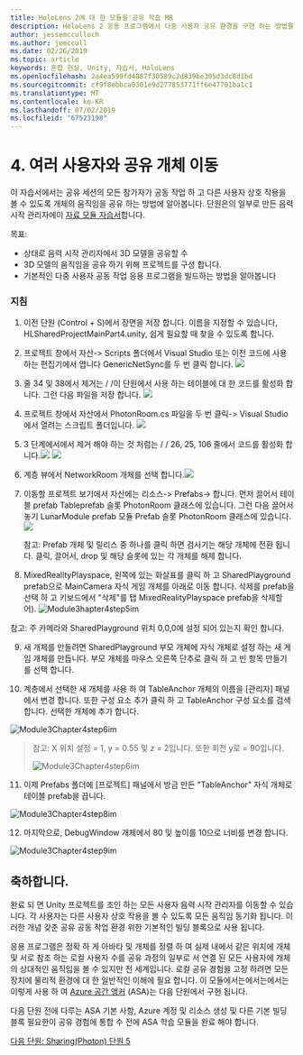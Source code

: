 ```yaml
---
title: HoloLens 2에 대 한 모듈을 공유 학습 MR
description: HoloLens 2 응용 프로그램에서 다중 사용자 공유 환경을 구현 하는 방법을 알아보려면이 과정을 완료 합니다.
author: jessemcculloch
ms.author: jemccull
ms.date: 02/26/2019
ms.topic: article
keywords: 혼합 현실, Unity, 자습서, HoloLens
ms.openlocfilehash: 2a4ea599fd4887f30589c2d839be305d3dc8d1bd
ms.sourcegitcommit: cf9f8ebbca0301e9d277853771ff6e47701ba1c1
ms.translationtype: MT
ms.contentlocale: ko-KR
ms.lasthandoff: 07/02/2019
ms.locfileid: "67523198"
---
```

# <a name="4-sharing-object-movements-with-multiple-users"></a>4. 여러 사용자와 공유 개체 이동

이 자습서에서는 공유 세션의 모든 참가자가 공동 작업 하 고 다른 사용자 상호 작용을 볼 수 있도록 개체의 움직임을 공유 하는 방법에 알아봅니다. 단원은의 일부로 만든 음력 시작 관리자에이 [자료 모듈 자습서](mrlearning-base.md)합니다.

목표:

- 상태로 음력 시작 관리자에서 3D 모델을 공유할 수
- 3D 모델의 움직임을 공유 하기 위해 프로젝트를 구성 합니다.
- 기본적인 다중 사용자 공동 작업 응용 프로그램을 빌드하는 방법을 알아봅니다

### <a name="instructions"></a>지침


1. 이전 단원 (Control + S)에서 장면을 저장 합니다. 이름을 지정할 수 있습니다, HLSharedProjectMainPart4.unity, 쉽게 필요할 때 찾을 수 있도록 합니다.

2. 프로젝트 창에서 자산-> Scripts 폴더에서 Visual Studio 또는 이전 코드에 사용 하는 편집기에서 엽니다 GenericNetSync를 두 번 클릭 합니다.  ![](images/module3chapter4updatestep2.png)

3. 줄 34 및 38에서 제거는 / /이 단원에서 사용 하는 테이블에 대 한 코드를 활성화 합니다. 그런 다음 파일을 저장 합니다. ![](images/module3chapter4updatestep3.png)

4. 프로젝트 창에서 자산에서 PhotonRoom.cs 파일을 두 번 클릭-> Visual Studio에서 열려는 스크립트 폴더입니다. ![](images/module3chapter4updatestep4.png)

5. 3 단계에서에서 제거 해야 하는 것 처럼는 / / 26, 25, 106 줄에서 코드를 활성화 합니다.![](images/module3chapter4updatestep5a.png) ![](images/module3chapter4updatestep5b.png)

6. 계층 뷰에서 NetworkRoom 개체를 선택 합니다.![](images/module3chapter4updatestep6.png)

7. 이동할 프로젝트 보기에서 자산에는 리소스-> Prefabs-> 합니다. 먼저 끌어서 테이블 prefab Tableprefab 슬롯 PhotonRoom 클래스에 있습니다. 그런 다음 끌어서 놓기 LunarModule prefab 모듈 Prefab 슬롯 PhotonRoom 클래스에 있습니다. ![](images/module3chapter4updatestep7.png)

   참고: Prefab 개체 및 릴리스 중 하나를 클릭 하면 검사기는 해당 개체에 전환 됩니다. 클릭, 끌어서, drop 및 해당 슬롯에 있는 각 개체를 해제 합니다.



8. MixedRealityPlayspace, 왼쪽에 있는 화살표를 클릭 하 고 SharedPlayground prefab으로 MainCamera 자식 게임 개체를 아래로 이동 합니다. 삭제를 prefab을 선택 하 고 키보드에서 "삭제"를 탭 MixedRealityPlayspace prefab을 삭제할 어).
![Module3hapter4step5im](images/module3chapter4step5im.PNG)

참고:  주 카메라와 SharedPlayground 위치 0,0,0에 설정 되어 있는지 확인 합니다.

9. 새 개체를 만들려면 SharedPlayground 부모 개체에 자식 개체로 설정 하는 새 게임 개체를 만듭니다. 부모 개체를 마우스 오른쪽 단추로 클릭 하 고 빈 항목 만들기를 선택 합니다. 

10. 계층에서 선택한 새 개체를 사용 하 여 TableAnchor 개체의 이름을 [관리자] 패널에서 변경 합니다. 또한 구성 요소 추가 클릭 하 고 TableAnchor 구성 요소를 검색 합니다. 선택한 개체에 추가 합니다. 

![Module3Chapter4step6im](images/module3chapter4step7im.PNG)

> 참고: X 위치 설정 = 1, y = 0.55 및 z = 2입니다. 또한 회전 y로 = 90입니다. 
>
> ![Module3Chapter4step6im](images/module3chapter4noteim.PNG)

11. 이제 Prefabs 폴더에 [프로젝트] 패널에서 방금 만든 "TableAnchor" 자식 개체로 테이블 prefab을 끕니다.

![Module3Chapter4step8im](images/module3chapter4step8im.PNG)



12. 마지막으로, DebugWindow 개체에서 80 및 높이를 10으로 너비를 변경 합니다.

![Module3Chapter4step9im](images/module3chapter4step11im.PNG)




## <a name="congratulations"></a>축하합니다.


완료 되 면 Unity 프로젝트를 조인 하는 모든 사용자 음력 시작 관리자를 이동할 수 있습니다. 각 사용자는 다른 사용자 상호 작용을 볼 수 있도록 모든 움직임 동기화 됩니다. 이러한 개념 갖춘 공유 공동 작업 환경 위한 기본적인 빌딩 블록으로 사용 됩니다. 

응용 프로그램은 정확 하 게 아바타 및 개체를 정렬 하 여 실제 내에서 같은 위치에 개체 및 서로 참조 하는 로컬 사용자 수를 공유 과정의 일부로 서 연결 된 모든 사용자에 개체의 상대적인 움직임을 볼 수 있지만 전 세계입니다. 로컬 공유 경험을 고정 하려면 모든 장치에 물리적 환경에 대 한 일반적인 이해에 필요 합니다. 이 모듈에서는에서는에서는 이렇게 사용 하 여 [Azure 공간 앵커](<https://azure.microsoft.com/en-us/services/spatial-anchors/>) (ASA)는 다음 단원에서 구현 됩니다.

다음 단원 전에 다루는 ASA 기본 사항, Azure 계정 및 리소스 생성 및 다른 기본 빌딩 블록 필요한이 공유 경험에 통합 수 전에 ASA 학습 모듈을 완료 해야 합니다.

[다음 단원: Sharing(Photon) 단원 5](mrlearning-sharing(photon)-ch5.md)

